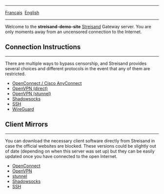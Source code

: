 - - -
  [Français](index-fr.html)&nbsp;
  [English](index.html)&nbsp;
- - -
Welcome to the **streisand-demo-site** [Streisand](https://github.com/StreisandEffect/streisand) Gateway server. You are only moments away from an uncensored connection to the Internet.

Connection Instructions
-----------------------
---

There are multiple ways to bypass censorship, and Streisand provides several choices and different protocols in the event that any of them are restricted.

* [OpenConnect / Cisco AnyConnect](/openconnect/)
* [OpenVPN (direct)](/openvpn/)
* [OpenVPN (stunnel)](/openvpn/stunnel.html)
* [Shadowsocks](/shadowsocks/)
* [SSH](/ssh/)
* [WireGuard](/wireguard/)

Client Mirrors
--------------
---

You can download the necessary client software directly from Streisand in case the official websites are blocked. These versions could be slightly out of date (depending on when this server was set up) but they can be easily updated once you have connected to the open Internet.

* [OpenConnect](/mirror/openconnect/)
* [OpenVPN](/mirror/openvpn/)
* [stunnel](/mirror/stunnel/)
* [Shadowsocks](/mirror/shadowsocks/)
* [SSH](/mirror/ssh/)

